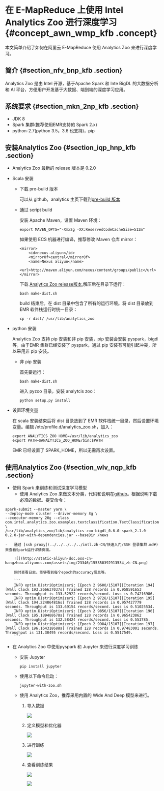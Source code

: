 # 在 E-MapReduce 上使用 Intel Analytics Zoo 进行深度学习 {#concept_awn_wmp_kfb .concept}

本文简单介绍了如何在阿里云 E-MapReduce 使用 Analytics Zoo 来进行深度学习。

## 简介 {#section_nfv_bnp_kfb .section}

Analytics Zoo 是由 Intel 开源，基于Apache Spark 和 Inte BigDL 的大数据分析和 AI 平台，方便用户开发基于大数据、端到端的深度学习应用。

## 系统要求 {#section_mkn_2np_kfb .section}

-   JDK 8
-   Spark 集群\(推荐使用EMR支持的 Spark 2.x\)
-   python-2.7\(python 3.5，3.6 也支持\)，pip

## 安装Analytics Zoo {#section_iqp_hnp_kfb .section}

-   Analytics Zoo 最新的 release 版本是 0.2.0
-   Scala 安装
    -   下载 pre-build 版本

        可以从 github，analytics 主页下载到[pre-build 版本](https://analytics-zoo.github.io/master/#release-download/)

    -   通过 script build

        安装 Apache Maven，设置 Maven 环境：

        ```
        export MAVEN_OPTS="-Xmx2g -XX:ReservedCodeCacheSize=512m"
        ```

        如果使用 ECS 机器进行编译，推荐修改 Maven 仓库 mirror：

        ```
        <mirror>
            <id>nexus-aliyun</id>
            <mirrorOf>central</mirrorOf>
            <name>Nexus aliyun</name>
            <url>http://maven.aliyun.com/nexus/content/groups/public</url>
        </mirror>
        ```

        下载 [Analytics Zoo release版本](https://github.com/intel-analytics/analytics-zoo),解压后在目录下运行：

        ```
        bash make-dist.sh
        ```

        build 结束后，在 dist 目录中包含了所有的运行环境。将 dist 目录放到 EMR 软件栈运行时统一目录：

        ```
        cp -r dist/ /usr/lib/analytics_zoo
        ```

-   python 安装

    Analytics Zoo 支持 pip 安装和非 pip 安装，pip 安装会安装 pyspark，bigdl等，由于EMR 集群已经安装了 pyspark，通过 pip 安装有可能引起冲突，所以采用非 pip 安装。

    -   非 pip 安装

        首先要运行：

        ```
        bash make-dist.sh
        ```

        进入 pyzoo 目录，安装 analytcis zoo：

        ```
        python setup.py install
        ```

-   设置环境变量

    在 scala 安装结束后将 dist 目录放到了 EMR 软件栈统一目录，然后设置环境变量。编辑 /etc/profile.d/analytics\_zoo.sh，加入：

    ```
    export ANALYTICS_ZOO_HOME=/usr/lib/analytics_zoo
    export PATH=$ANALYTICS_ZOO_HOME/bin:$PATH
    ```

    EMR 已经设置了 SPARK\_HOME，所以无需再次设置。


## 使用Analytics Zoo {#section_wlv_nqp_kfb .section}

-   使用 Spark 来训练和测试深度学习模型
    -   使用 Analytics Zoo 来做文本分类，代码和说明在[github](https://github.com/intel-analytics/analytics-zoo/tree/master/zoo/src/main/scala/com/intel/analytics/zoo/examples/textclassification)。根据说明下载必须的数据。提交命令：

```
spark-submit --master yarn \
--deploy-mode cluster --driver-memory 8g \
--executor-memory 20g --class com.intel.analytics.zoo.examples.textclassification.TextClassification \
/usr/lib/analytics_zoo/lib/analytics-zoo-bigdl_0.6.0-spark_2.1.0-0.2.0-jar-with-dependencies.jar --baseDir /news
```

    -   通过 [ssh proxy](../../../../../intl.zh-CN/快速入门/SSH 登录集群.md#)来查看Spark运行详情页面。

        ![](http://static-aliyun-doc.oss-cn-hangzhou.aliyuncs.com/assets/img/23346/155350392913534_zh-CN.png)

        同时查看日志，能够看到每个epoch的accuracy信息等。

        ```
        INFO optim.DistriOptimizer$: [Epoch 2 9600/15107][Iteration 194][Wall Clock 193.266637037s] Trained 128 records in 0.958591653 seconds. Throughput is 133.52922 records/second. Loss is 0.74216986.
        INFO optim.DistriOptimizer$: [Epoch 2 9728/15107][Iteration 195][Wall Clock 194.224064816s] Trained 128 records in 0.957427779 seconds. Throughput is 133.69154 records/second. Loss is 0.51025534.
        INFO optim.DistriOptimizer$: [Epoch 2 9856/15107][Iteration 196][Wall Clock 195.189488678s] Trained 128 records in 0.965423862 seconds. Throughput is 132.58424 records/second. Loss is 0.553785.
        INFO optim.DistriOptimizer$: [Epoch 2 9984/15107][Iteration 197][Wall Clock 196.164318688s] Trained 128 records in 0.97483001 seconds. Throughput is 131.30495 records/second. Loss is 0.5517549.
        ```

-   在 Analytics Zoo 中使用pyspark 和 Jupyter 来进行深度学习训练
    -   安装 Jupyter

        ```
        pip install jupyter
        ```

    -   使用以下命令启动：

        ```
        jupyter-with-zoo.sh
        ```

    -   使用 Analytics Zoo，推荐采用内置的 Wide And Deep 模型来进行。
        1.  导入数据

            ![](http://static-aliyun-doc.oss-cn-hangzhou.aliyuncs.com/assets/img/23346/155350392913535_zh-CN.png)

        2.  定义模型和优化器

            ![](http://static-aliyun-doc.oss-cn-hangzhou.aliyuncs.com/assets/img/23346/155350392913536_zh-CN.png)

        3.  进行训练

            ![](http://static-aliyun-doc.oss-cn-hangzhou.aliyuncs.com/assets/img/23346/155350392913537_zh-CN.png)

        4.  查看训练结果

            ![](http://static-aliyun-doc.oss-cn-hangzhou.aliyuncs.com/assets/img/23346/155350392913538_zh-CN.png)

            ![](http://static-aliyun-doc.oss-cn-hangzhou.aliyuncs.com/assets/img/23346/155350393013539_zh-CN.png)


